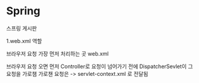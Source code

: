 # Spring
스프링 게시판

1.web.xml 역할 

브라우저 요청 가장 먼저 처리하는 곳 
web.xml 

브라우저 요청 오면 먼저 Controller로 요청이 넘어가기 전에 DispatcherSevlet이 그 요청을 가로챔 
가로챈 요청은 -> servlet-context.xml 로 전달됨

<div>
  <img src="https://i.imgur.com/3ZwJCKt.png" alt="">
</div>
